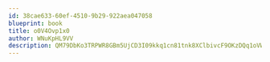 ```yaml
---
id: 38cae633-60ef-4510-9b29-922aea047058
blueprint: book
title: o0V4Ovp1x0
author: WNuKpHL9VV
description: QM79DbKo3TRPWR8GBm5UjCD3I09kkq1cn81tnk8XClbivcF9OKzDQq1oVW4qdcSUujNTSDnXzBQpLkhx1hlVpWI3sdNUPv2hkdOE
---
```

